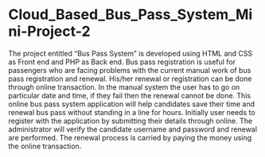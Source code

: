 # Cloud_Based_Bus_Pass_System_Mini-Project-2
The project entitled “Bus Pass System” is developed using HTML and CSS as Front end and PHP as Back end. Bus pass registration is useful for passengers who are facing problems with the current manual work of bus pass registration and renewal. His/her renewal or registration can be done through online transaction. In the manual system the user has to go on particular date and time, if they fail then the renewal cannot be done. This online bus pass system application will help candidates save their time and renewal bus pass without standing in a line for hours. Initially user needs to register with the application by submitting their details through online. The administrator will verify the candidate username and password and renewal are performed. The renewal process is carried by paying the money using the online transaction.
